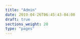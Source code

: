 ```yaml
---
title: "Admin"
date: 2019-04-26T06:45:43-04:00
draft: true
sections_weight: 20
type: "pages"
---
```

